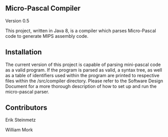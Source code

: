 ## Micro-Pascal Compiler
Version 0.5

This project, written in Java 8, is a compiler which parses Micro-Pascal code to generate MIPS assembly code.

## Installation
The current version of this project is capable of parsing mini-pascal code as a valid program.
If the program is parsed as valid, a syntax tree, as well as a table of identifiers used within
the program are printed to respective files within the /src/compiler directory. Please refer
to the Software Design Document for a more thorough description of how to set up and run the
micro-pascal parser.

## Contributors
Erik Steinmetz

William Mork
